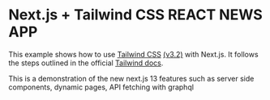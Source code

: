 # Next.js + Tailwind CSS REACT NEWS APP

This example shows how to use [Tailwind CSS](https://tailwindcss.com/) [(v3.2)](https://tailwindcss.com/blog/tailwindcss-v3-2) with Next.js. It follows the steps outlined in the official [Tailwind docs](https://tailwindcss.com/docs/guides/nextjs).

This is a demonstration of the new next.js 13 features such as server side components, dynamic pages, API fetching with graphql
